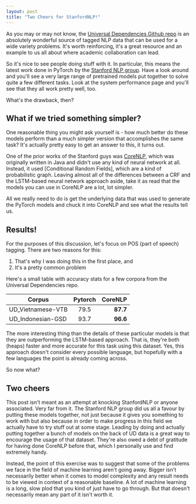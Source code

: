 ```yaml
---
layout: post
title: "Two Cheers for StanfordNLP!"
---
```


As you may or may not know, the [Universal Dependencies Github repo] is an absolutely wonderful source of tagged NLP data that can be used for a wide variety problems. It's worth reinforcing, it's a great resource and an example to us all about where academic collaboration can lead.

So it's nice to see people doing stuff with it. In particular, this means the latest work done in PyTorch by the [Stanford NLP group]. Have a look around and you'll see a very large range of pretrained models put together to solve quite a few different tasks. Look at the system performance page and you'll see that they all work pretty well, too.

What's the drawback, then?

## What if we tried something simpler?

One reasonable thing you might ask yourself is - how much better do these models perform than a much simpler version that accomplishes the same task? It's actually pretty easy to get an answer to this, it turns out.

One of the prior works of the Stanford guys was [CoreNLP], which was originally written in Java and didn't use any kind of neural network at all. Instead, it used [Conditional Random Fields], which are a kind of probabilistic graph. Leaving almost all of the differences between a CRF and the LSTM-based neural network approach aside, take it as read that the models you can use in CoreNLP are a lot, lot simpler.

All we really need to do is get the underlying data that was used to generate the PyTorch models and chuck it into CoreNLP and see what the results tell us.

## Results!

For the purposes of this discussion, let's focus on POS (part of speech) tagging. There are two reasons for this:
1) That's why I was doing this in the first place, and
2) It's a pretty common problem

Here's a small table with accuracy stats for a few corpora from the Universal Dependencies repo.

| Corpus        | Pytorch           | CoreNLP  |
| ------------- |:-------------:| -----:|
| UD_Vietnamese-VTB    | 79.5 | **87.7** |
| UD_Indonesian-GSD     | 93.7     |  **96.6**  |

The more interesting thing than the details of these particular models is that they are outperforming the LSTM-based approach. That is, they're both (heaps) faster and more accurate for this task using this dataset. Yes, this approach doesn't consider every possible language, but hopefully with a few languages the point is already coming across.

So now what?

## Two cheers

This post isn't meant as an attempt at knocking StanfordNLP or anyone associated. Very far from it. The Stanford NLP group did us all a favour by putting these models together, not just because it gives you something to work with but also because in order to make progress in this field we actually have to try stuff out at some stage. Leading by doing and actually putting together a bunch of models on the back of UD data is a great way to encourage the usage of that dataset. They're also owed a debt of gratitude for having done CoreNLP before that, which I personally use and find extremely handy. 

Instead, the point of this exercise was to suggest that some of the problems we face in the field of machine learning aren't going away. Bigger isn't necessarily better when it comes to model complexity and any result needs to be viewed in context of a reasonable baseline. A lot of machine learning is a long, slow plod that you kind of just have to go through. But that doesn't necessarily mean any part of it isn't worth it. 



[//]: # (These are reference links used in the body of this note and get stripped out when the markdown processor does its job. There is no need to format nicely because it shouldn't be seen. Thanks SO - http://stackoverflow.com/questions/4823468/store-comments-in-markdown-syntax)


   [Universal Dependencies Github repo]: <https://github.com/UniversalDependencies>
   [Stanford NLP group]: <https://stanfordnlp.github.io/stanfordnlp/>
   [CoreNLP]: <https://stanfordnlp.github.io/CoreNLP>
   
